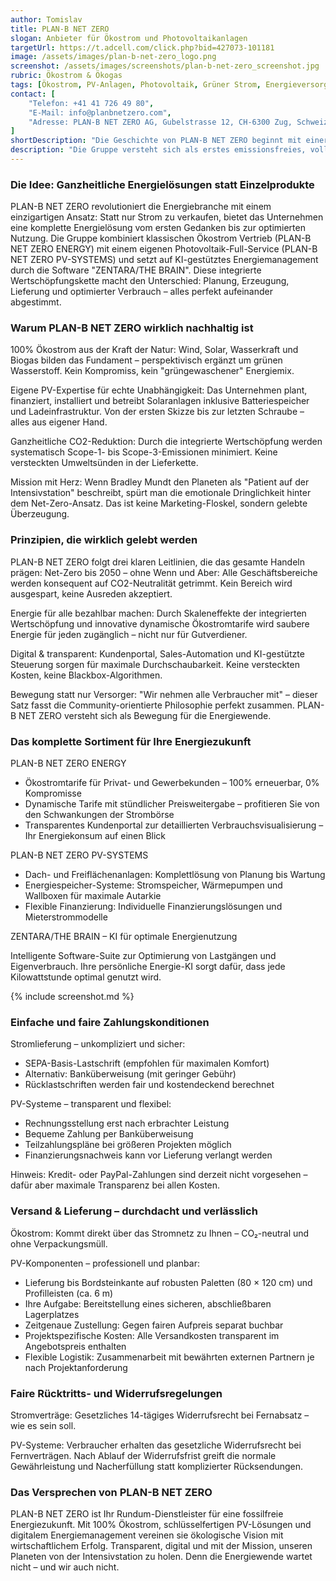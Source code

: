 ```yaml
---
author: Tomislav
title: PLAN-B NET ZERO
slogan: Anbieter für Ökostrom und Photovoltaikanlagen
targetUrl: https://t.adcell.com/click.php?bid=427073-101181
image: /assets/images/plan-b-net-zero_logo.png
screenshot: /assets/images/screenshots/plan-b-net-zero_screenshot.jpg
rubric: Ökostrom & Ökogas
tags: [Ökostrom, PV-Anlagen, Photovoltaik, Grüner Strom, Energieversorger, Ökostromanbieter]
contact: [
    "Telefon: +41 41 726 49 80",
    "E-Mail: info@planbnetzero.com",
    "Adresse: PLAN-B NET ZERO AG, Gubelstrasse 12, CH-6300 Zug, Schweiz"
]
shortDescription: "Die Geschichte von PLAN-B NET ZERO beginnt mit einer alarmierenden Diagnose: Unser Planet liegt auf der Intensivstation. Gründer Bradley Mundt beschreibt mit dieser drastischen Metapher den Zustand unserer Erde – und genau diese Dringlichkeit treibt das Unternehmen an."
description: "Die Gruppe versteht sich als erstes emissionsfreies, voll integriertes und digitales pan-europäisches Green-Tech-Unternehmen und will Energy as a Service anbieten – vom Anlagenbau bis zur Stromlieferung und zum KI-gestützten Energiemanagement."
---
```


### Die Idee: Ganzheitliche Energielösungen statt Einzelprodukte

PLAN-B NET ZERO revolutioniert die Energiebranche mit einem einzigartigen Ansatz: Statt nur Strom zu verkaufen, bietet das Unternehmen eine komplette Energielösung vom ersten Gedanken bis zur optimierten Nutzung. Die Gruppe kombiniert klassischen Ökostrom Vertrieb (PLAN-B NET ZERO ENERGY) mit einem eigenen Photovoltaik-Full-Service (PLAN-B NET ZERO PV-SYSTEMS) und setzt auf KI-gestütztes Energiemanagement durch die Software "ZENTARA/THE BRAIN". Diese integrierte Wertschöpfungskette macht den Unterschied: Planung, Erzeugung, Lieferung und optimierter Verbrauch – alles perfekt aufeinander abgestimmt.

### Warum PLAN-B NET ZERO wirklich nachhaltig ist

100% Ökostrom aus der Kraft der Natur: Wind, Solar, Wasserkraft und Biogas bilden das Fundament – perspektivisch ergänzt um grünen Wasserstoff. Kein Kompromiss, kein "grüngewaschener" Energiemix.

Eigene PV-Expertise für echte Unabhängigkeit: Das Unternehmen plant, finanziert, installiert und betreibt Solaranlagen inklusive Batteriespeicher und Ladeinfrastruktur. Von der ersten Skizze bis zur letzten Schraube – alles aus eigener Hand.

Ganzheitliche CO2-Reduktion: Durch die integrierte Wertschöpfung werden systematisch Scope-1- bis Scope-3-Emissionen minimiert. Keine versteckten Umweltsünden in der Lieferkette.

Mission mit Herz: Wenn Bradley Mundt den Planeten als "Patient auf der Intensivstation" beschreibt, spürt man die emotionale Dringlichkeit hinter dem Net-Zero-Ansatz. Das ist keine Marketing-Floskel, sondern gelebte Überzeugung.

### Prinzipien, die wirklich gelebt werden

PLAN-B NET ZERO folgt drei klaren Leitlinien, die das gesamte Handeln prägen:
Net-Zero bis 2050 – ohne Wenn und Aber: Alle Geschäftsbereiche werden konsequent auf CO2-Neutralität getrimmt. Kein Bereich wird ausgespart, keine Ausreden akzeptiert.

Energie für alle bezahlbar machen: Durch Skaleneffekte der integrierten Wertschöpfung und innovative dynamische Ökostromtarife wird saubere Energie für jeden zugänglich – nicht nur für Gutverdiener.

Digital & transparent: Kundenportal, Sales-Automation und KI-gestützte Steuerung sorgen für maximale Durchschaubarkeit. Keine versteckten Kosten, keine Blackbox-Algorithmen.

Bewegung statt nur Versorger: "Wir nehmen alle Verbraucher mit" – dieser Satz fasst die Community-orientierte Philosophie perfekt zusammen. PLAN-B NET ZERO versteht sich als Bewegung für die Energiewende.

### Das komplette Sortiment für Ihre Energiezukunft

PLAN-B NET ZERO ENERGY
+ Ökostromtarife für Privat- und Gewerbekunden – 100% erneuerbar, 0% Kompromisse
+ Dynamische Tarife mit stündlicher Preisweitergabe – profitieren Sie von den Schwankungen der Strombörse
+ Transparentes Kundenportal zur detaillierten Verbrauchsvisualisierung – Ihr Energiekonsum auf einen Blick

PLAN-B NET ZERO PV-SYSTEMS
+ Dach- und Freiflächenanlagen: Komplettlösung von Planung bis Wartung
+ Energiespeicher-Systeme: Stromspeicher, Wärmepumpen und Wallboxen für maximale Autarkie
+ Flexible Finanzierung: Individuelle Finanzierungslösungen und Mieterstrommodelle

ZENTARA/THE BRAIN – KI für optimale Energienutzung

Intelligente Software-Suite zur Optimierung von Lastgängen und Eigenverbrauch. Ihre persönliche Energie-KI sorgt dafür, dass jede Kilowattstunde optimal genutzt wird.

{% include screenshot.md %}

### Einfache und faire Zahlungskonditionen

Stromlieferung – unkompliziert und sicher:
+ SEPA-Basis-Lastschrift (empfohlen für maximalen Komfort)
+ Alternativ: Banküberweisung (mit geringer Gebühr)
+ Rücklastschriften werden fair und kostendeckend berechnet

PV-Systeme – transparent und flexibel:
+ Rechnungsstellung erst nach erbrachter Leistung
+ Bequeme Zahlung per Banküberweisung
+ Teilzahlungspläne bei größeren Projekten möglich
+ Finanzierungsnachweis kann vor Lieferung verlangt werden

Hinweis: Kredit- oder PayPal-Zahlungen sind derzeit nicht vorgesehen – dafür aber maximale Transparenz bei allen Kosten.

### Versand & Lieferung – durchdacht und verlässlich

Ökostrom: Kommt direkt über das Stromnetz zu Ihnen – CO₂-neutral und ohne Verpackungsmüll.

PV-Komponenten – professionell und planbar:
+ Lieferung bis Bordsteinkante auf robusten Paletten (80 × 120 cm) und Profilleisten (ca. 6 m)
+ Ihre Aufgabe: Bereitstellung eines sicheren, abschließbaren Lagerplatzes
+ Zeitgenaue Zustellung: Gegen fairen Aufpreis separat buchbar
+ Projektspezifische Kosten: Alle Versandkosten transparent im Angebotspreis enthalten
+ Flexible Logistik: Zusammenarbeit mit bewährten externen Partnern je nach Projektanforderung

### Faire Rücktritts- und Widerrufsregelungen

Stromverträge: Gesetzliches 14-tägiges Widerrufsrecht bei Fernabsatz – wie es sein soll.

PV-Systeme: Verbraucher erhalten das gesetzliche Widerrufsrecht bei Fernverträgen. Nach Ablauf der Widerrufsfrist greift die normale Gewährleistung und Nacherfüllung statt komplizierter Rücksendungen.

### Das Versprechen von PLAN-B NET ZERO

PLAN-B NET ZERO ist Ihr Rundum-Dienstleister für eine fossilfreie Energiezukunft. Mit 100% Ökostrom, schlüsselfertigen PV-Lösungen und digitalem Energiemanagement vereinen sie ökologische Vision mit wirtschaftlichem Erfolg. Transparent, digital und mit der Mission, unseren Planeten von der Intensivstation zu holen. Denn die Energiewende wartet nicht – und wir auch nicht.